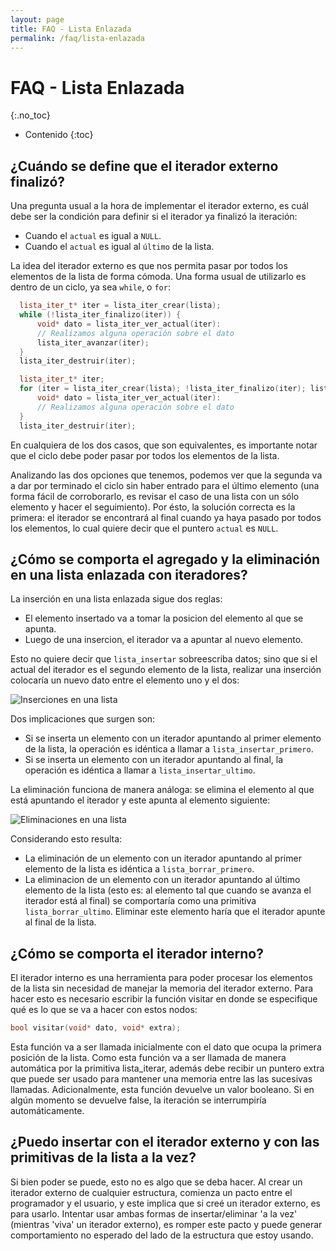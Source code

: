 ```yaml
---
layout: page
title: FAQ - Lista Enlazada
permalink: /faq/lista-enlazada
---
```


FAQ - Lista Enlazada
=========
{:.no_toc}

* Contenido
{:toc}

## ¿Cuándo se define que el iterador externo finalizó?

Una pregunta usual a la hora de implementar el iterador externo, es cuál debe ser la condición para definir si el iterador ya finalizó la iteración:
- Cuando el `actual` es igual a `NULL`.
- Cuando el `actual` es igual al `último` de la lista. 

La idea del iterador externo es que nos permita pasar por todos los elementos de la lista de forma cómoda. Una forma usual de utilizarlo es dentro de un ciclo, ya sea `while`, o `for`:
```cpp 
  lista_iter_t* iter = lista_iter_crear(lista);
  while (!lista_iter_finalizo(iter)) {
      void* dato = lista_iter_ver_actual(iter):
      // Realizamos alguna operación sobre el dato
      lista_iter_avanzar(iter);
  }
  lista_iter_destruir(iter);
```

```cpp
  lista_iter_t* iter;
  for (iter = lista_iter_crear(lista); !lista_iter_finalizo(iter); lista_iter_avanzar(iter)) {
      void* dato = lista_iter_ver_actual(iter):
      // Realizamos alguna operación sobre el dato
  }
  lista_iter_destruir(iter);
```

En cualquiera de los dos casos, que son equivalentes, es importante notar que el ciclo debe poder pasar por todos los elementos de la lista.

Analizando las dos opciones que tenemos, podemos ver que la segunda va a dar por terminado el ciclo sin haber entrado para el último elemento (una forma fácil de corroborarlo, es revisar el caso de una lista con un sólo elemento y hacer el seguimiento). Por ésto, la solución correcta es la primera: el iterador se encontrará al final cuando ya haya pasado por todos los elementos, lo cual quiere decir que el puntero `actual` es `NULL`. 

## ¿Cómo se comporta el agregado y la eliminación en una lista enlazada con iteradores?

La inserción en una lista enlazada sigue dos reglas:
  - El elemento insertado va a tomar la posicion del elemento al que se apunta.
  - Luego de una insercion, el iterador va a apuntar al nuevo elemento.

Esto no quiere decir que `lista_insertar` sobreescriba datos; sino que si el actual del iterador es el segundo elemento de la lista, realizar una inserción colocaría un nuevo dato entre el elemento uno y el dos:

![Inserciones en una lista](../assets/img/faq/lista_iter_1.png)

Dos implicaciones que surgen son:
  - Si se inserta un elemento con un iterador apuntando al primer elemento de la lista, la operación es idéntica a llamar a `lista_insertar_primero`.
  - Si se inserta un elemento con un iterador apuntando al final, la operación es idéntica a llamar a `lista_insertar_ultimo`.

La eliminación funciona de manera análoga: se elimina el elemento al que está apuntando el iterador y este apunta al elemento siguiente:

![Eliminaciones en una lista](../assets/img/faq/lista_iter_2.png)

Considerando esto resulta:
  - La eliminación de un elemento con un iterador apuntando al primer elemento de la lista es idéntica a `lista_borrar_primero`.
  - La eliminacion de un elemento con un iterador apuntando al último elemento de la lista (esto es: al elemento tal que cuando se avanza el iterador está al final) se comportaría como una primitiva `lista_borrar_ultimo`. Eliminar este elemento haría que el iterador apunte al final de la lista.

## ¿Cómo se comporta el iterador interno?

El iterador interno es una herramienta para poder procesar los elementos de la lista sin necesidad de manejar la memoria del iterador externo.
Para hacer esto es necesario escribir la función visitar en donde se especifique qué es lo que se va a hacer con estos nodos:

``` cpp
bool visitar(void* dato, void* extra);
```

Esta función va a ser llamada inicialmente con el dato que ocupa la primera posición de la lista. Como esta función va a ser llamada de manera automática por la primitiva lista_iterar, además debe recibir un puntero extra que puede ser usado para mantener una memoria entre las las sucesivas llamadas.
Adicionalmente, esta función devuelve un valor booleano. Si en algún momento se devuelve false, la iteración se interrumpiría automáticamente.

## ¿Puedo insertar con el iterador externo y con las primitivas de la lista a la vez?

Si bien poder se puede, esto no es algo que se deba hacer. Al crear un iterador externo de cualquier estructura, comienza un pacto entre el programador y el usuario, y este implica que si creé un iterador externo, es para usarlo. Intentar usar ambas formas de insertar/eliminar 'a la vez' (mientras 'viva' un iterador externo), es romper este pacto y puede generar comportamiento no esperado del lado de la estructura que estoy usando.
